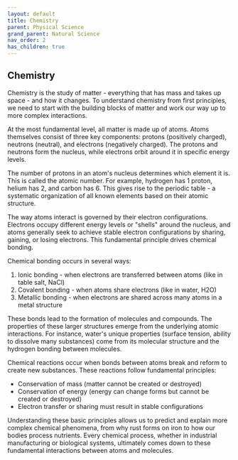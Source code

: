 ```yaml
---
layout: default
title: Chemistry
parent: Physical Science
grand_parent: Natural Science
nav_order: 2
has_children: true
---
```


## Chemistry

Chemistry is the study of matter - everything that has mass and takes up space - and how it changes. To understand chemistry from first principles, we need to start with the building blocks of matter and work our way up to more complex interactions.

At the most fundamental level, all matter is made up of atoms. Atoms themselves consist of three key components: protons (positively charged), neutrons (neutral), and electrons (negatively charged). The protons and neutrons form the nucleus, while electrons orbit around it in specific energy levels.

The number of protons in an atom's nucleus determines which element it is. This is called the atomic number. For example, hydrogen has 1 proton, helium has 2, and carbon has 6. This gives rise to the periodic table - a systematic organization of all known elements based on their atomic structure.

The way atoms interact is governed by their electron configurations. Electrons occupy different energy levels or "shells" around the nucleus, and atoms generally seek to achieve stable electron configurations by sharing, gaining, or losing electrons. This fundamental principle drives chemical bonding.

Chemical bonding occurs in several ways:
1. Ionic bonding - when electrons are transferred between atoms (like in table salt, NaCl)
2. Covalent bonding - when atoms share electrons (like in water, H2O)
3. Metallic bonding - when electrons are shared across many atoms in a metal structure

These bonds lead to the formation of molecules and compounds. The properties of these larger structures emerge from the underlying atomic interactions. For instance, water's unique properties (surface tension, ability to dissolve many substances) come from its molecular structure and the hydrogen bonding between molecules.

Chemical reactions occur when bonds between atoms break and reform to create new substances. These reactions follow fundamental principles:
- Conservation of mass (matter cannot be created or destroyed)
- Conservation of energy (energy can change forms but cannot be created or destroyed)
- Electron transfer or sharing must result in stable configurations

Understanding these basic principles allows us to predict and explain more complex chemical phenomena, from why rust forms on iron to how our bodies process nutrients. Every chemical process, whether in industrial manufacturing or biological systems, ultimately comes down to these fundamental interactions between atoms and molecules.
